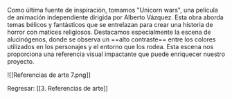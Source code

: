 
Como última fuente de inspiración, tomamos "Unicorn wars", una película de animación independiente dirigida por Alberto Vázquez. Esta obra aborda temas bélicos y fantásticos que se entrelazan para crear una historia de horror con matices religiosos. Destacamos especialmente la escena de alucinógenos, donde se observa un ==alto contraste== entre los colores utilizados en los personajes y el entorno que los rodea. Esta escena nos proporciona una referencia visual impactante que puede enriquecer nuestro proyecto.

![[Referencias de arte 7.png]]


Regresar: [[3. Referencias de arte]]
